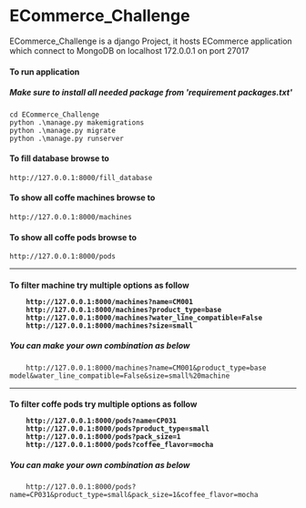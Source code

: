 # ECommerce_Challenge
<p>ECommerce_Challenge is a django Project, it hosts ECommerce application which connect to MongoDB on localhost 172.0.0.1 on port 27017
</p>

<h4>To run application</h4>
<h5> Make sure to install all needed package from 'requirement packages.txt'</h5>

```
cd ECommerce_Challenge
python .\manage.py makemigrations
python .\manage.py migrate
python .\manage.py runserver
```
<h4>To fill database browse to</h4>

```
http://127.0.0.1:8000/fill_database
```
<h4>To show all coffe machines browse to</h4>

```
http://127.0.0.1:8000/machines
```

<h4>To show all coffe pods browse to</h4>

```
http://127.0.0.1:8000/pods
```
<hr>
<h4> To filter machine try multiple options as follow

```
	http://127.0.0.1:8000/machines?name=CM001 
    http://127.0.0.1:8000/machines?product_type=base
	http://127.0.0.1:8000/machines?water_line_compatible=False
	http://127.0.0.1:8000/machines?size=small
```

<h5>You can make your own combination as below</h5>

```
    http://127.0.0.1:8000/machines?name=CM001&product_type=base model&water_line_compatible=False&size=small%20machine
```
<hr>
<h4> To filter coffe pods try multiple options as follow

```
	http://127.0.0.1:8000/pods?name=CP031
	http://127.0.0.1:8000/pods?product_type=small
	http://127.0.0.1:8000/pods?pack_size=1
	http://127.0.0.1:8000/pods?coffee_flavor=mocha
```

<h5>You can make your own combination as below</h5>

```
    http://127.0.0.1:8000/pods?name=CP031&product_type=small&pack_size=1&coffee_flavor=mocha
```